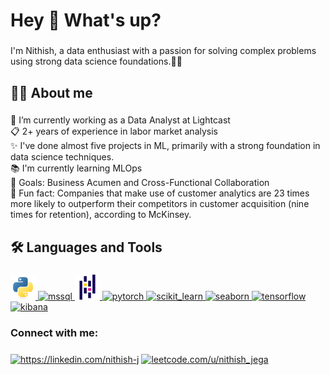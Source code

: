 <h1 align="left">Hey 👋 What's up?</h1>

###

<p align="left">I'm Nithish, a data enthusiast with a passion for solving complex problems using strong data science foundations.👨‍💻</p>

###

<h2 align="left"> 👨‍💻 About me</h2>

###

<p align="left">🔭 I’m currently working as a Data Analyst at Lightcast<br> 📋 2+ years of experience in labor market analysis <br>✨ I've done almost five projects in ML, primarily with a strong foundation in data science techniques. <br>📚 I'm currently learning MLOps<br>🎯 Goals: Business Acumen and Cross-Functional Collaboration<br>🎲 Fun fact: Companies that make use of customer analytics are 23 times more likely to outperform their competitors in customer acquisition (nine times for retention), according to McKinsey.</p>

###

<h2 align="left"> 🛠️ Languages and Tools</h2>

###

<p align="left"> <a href="https://www.python.org" target="_blank" rel="noreferrer"> <img src="https://raw.githubusercontent.com/devicons/devicon/master/icons/python/python-original.svg" alt="python" width="40" height="40"/> </a> <a href="https://www.microsoft.com/en-us/sql-server" target="_blank" rel="noreferrer"> <img src="https://www.svgrepo.com/show/303229/microsoft-sql-server-logo.svg" alt="mssql" width="40" height="40"/> </a> <a href="https://pandas.pydata.org/" target="_blank" rel="noreferrer"> <img src="https://raw.githubusercontent.com/devicons/devicon/2ae2a900d2f041da66e950e4d48052658d850630/icons/pandas/pandas-original.svg" alt="pandas" width="40" height="40"/> </a>  <a href="https://pytorch.org/" target="_blank" rel="noreferrer"> <img src="https://www.vectorlogo.zone/logos/pytorch/pytorch-icon.svg" alt="pytorch" width="40" height="40"/> </a> <a href="https://scikit-learn.org/" target="_blank" rel="noreferrer"> <img src="https://upload.wikimedia.org/wikipedia/commons/0/05/Scikit_learn_logo_small.svg" alt="scikit_learn" width="40" height="40"/> </a> <a href="https://seaborn.pydata.org/" target="_blank" rel="noreferrer"> <img src="https://seaborn.pydata.org/_images/logo-mark-lightbg.svg" alt="seaborn" width="40" height="40"/> </a> <a href="https://www.tensorflow.org" target="_blank" rel="noreferrer"> <img src="https://www.vectorlogo.zone/logos/tensorflow/tensorflow-icon.svg" alt="tensorflow" width="40" height="40"/> </a> <a href="https://www.elastic.co/kibana" target="_blank" rel="noreferrer"> <img src="https://www.vectorlogo.zone/logos/elasticco_kibana/elasticco_kibana-icon.svg" alt="kibana" width="40" height="40"/> </a> </p>

###

<h3 align="left">Connect with me:</h3>

###

<p align="left">
<a href="https://linkedin.com/in/https://linkedin.com/nithish-j" target="blank"><img align="center" src="https://raw.githubusercontent.com/rahuldkjain/github-profile-readme-generator/master/src/images/icons/Social/linked-in-alt.svg" alt="https://linkedin.com/nithish-j" height="30" width="40" /></a>
<a href="https://www.leetcode.com/leetcode.com/u/nithish_jega" target="blank"><img align="center" src="https://raw.githubusercontent.com/rahuldkjain/github-profile-readme-generator/master/src/images/icons/Social/leet-code.svg" alt="leetcode.com/u/nithish_jega" height="30" width="40" /></a>
</p>

###
